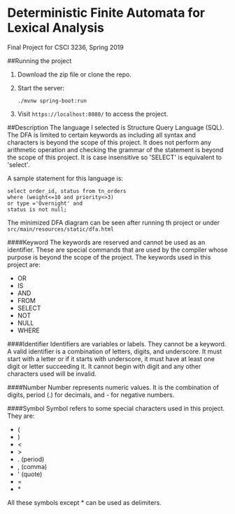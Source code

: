 # Deterministic Finite Automata for Lexical Analysis
Final Project for CSCI 3236, Spring 2019
 
##Running the project
1. Download the zip file or clone the repo.
2. Start the server:
        
       ./mvnw spring-boot:run
        
3.  Visit `https://localhost:8080/` to access the project.

##Description
The language I selected is Structure Query Language (SQL). The DFA is limited to certain keywords
as including all syntax and characters is beyond the scope of this project. It does not perform any arithmetic operation
and checking the grammar of the statement is beyond the scope of this project.
It is case insensitive so 'SELECT' is equivalent to 'select'. <br>

A sample statement for this language is: 

    select order_id, status from tn_orders 
    where (weight<=10 and priority<>3) 
    or type ='Overnight' and
    status is not null;

The minimized DFA diagram can be seen after running th project or under `src/main/resources/static/dfa.html`

####Keyword
The keywords are reserved and cannot be used as an identifier. These are special commands that are used by
the compiler whose purpose is beyond the scope of the project. The keywords used in this project are:
 
* OR
* IS
* AND
* FROM
* SELECT
* NOT
* NULL
* WHERE

####Identifier
Identifiers are variables or labels. They cannot be a keyword. <br>
A valid identifier is a combination of letters, digits, and underscore. It must start with a letter or if it
starts with underscore, it must have at least one digit or letter succeeding it. It cannot begin with digit
and any other characters used will be invalid.


####Number
Number represents numeric values. It is the combination of digits, period (.) for decimals, and - for
negative numbers.

####Symbol
Symbol refers to some special characters used in this project. They are:
* (
* )
* &lt;
* &gt;
* . (period)
* , (comma)
* ' (quote)
* =
* \*

All these symbols except * can be used as delimiters.
 
